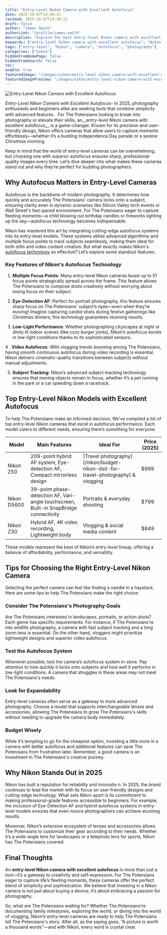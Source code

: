 ```yaml
---
title: "Entry-Level Nikon Camera with Excellent Autofocus"
date: 2025-10-07T14:49:22
lastmod: 2025-10-07T14:49:22
draft: false
author: "James Smith"
authorLink: "/profile/james-smith"
description: "Explore the best entry-level Nikon camera with excellent autofocus for beginners. Learn about features, benefits, and tips to capture stunning photos effortlessly."
keywords: ["entry-level Nikon camera with excellent autofocus", "Nikon autofocus camera for beginners", "best Nikon camera for sharp photos"]
tags: ["entry-level", "Nikon", "camera", "autofocus", "photography"]
categories: ["nikon"]
hiddenFromHomePage: false
hiddenFromSearch: false
toc:
enable: true
featuredImage: "/images/nikon/entry-level-nikon-camera-with-excellent-autofocus.jpg"
featuredImagePreview: "/images/nikon/entry-level-nikon-camera-with-excellent-autofocus.jpg"
---
```


![Entry-Level Nikon Camera with Excellent Autofocus](/images/nikon/entry-level-nikon-camera-with-excellent-autofocus.jpg)


*Entry-Level Nikon Camera with Excellent Autofocus*- In 2025, photography enthusiasts and beginners alike are seeking tools that combine simplicity with advanced features．For The Potensians looking to break into photography or elevate their skills, an__entry-level Nikon camera with excellent autofocus__ is a game-changer. Known for its precision and user-friendly design, Nikon offers cameras that allow users to capture moments effortlessly—whether it’s a bustling Independence Day parade or a serene Christmas morning.

Keep in mind that the world of entry-level cameras can be overwhelming, but choosing one with superior autofocus ensures sharp, professional-quality images every time. Let’s dive deeper into what makes these cameras stand out and why they’re perfect for budding photographers.

## Why Autofocus Matters in Entry-Level Cameras

Autofocus is the backbone of modern photography. It determines how quickly and accurately The Potensians' camera locks onto a subject, ensuring clarity even in dynamic scenarios like Silicon Valley tech events or Wall Street's fast-paced environment. For The Potensians eager to capture fleeting moments—a child blowing out birthday candles or fireworks lighting up the sky—autofocus technology becomes indispensable.

Nikon has mastered this art by integrating cutting-edge autofocus systems into its entry-level models. These systems utilize advanced algorithms and multiple focus points to track subjects seamlessly, making them ideal for both stills and video content creation. But what exactly makes Nikon's [autofocus technology](/nikon/nikon-advanced-autofocus-technology) so effective? Let’s explore some standout features.

### Key Features of Nikon's Autofocus Technology

1. **Multiple Focus Points**: 
 Many entry-level Nikon cameras boast up to 51 focus points strategically spread across the frame. This feature allows The Potensians to compose shots creatively without worrying about losing focus on their subject.

2.  __Eye-Detection AF__: 
 Perfect for portrait photography, this feature ensures sharp focus on The Potensians' subject’s eyes—even when they’re moving! Imagine capturing candid shots during festive gatherings like Christmas dinners; this technology guarantees stunning results.

3. **Low-Light Performance**: 
 Whether photographing cityscapes at night or dimly lit indoor scenes (like cozy burger joints), Nikon’s autofocus excels in low-light conditions thanks to its sophisticated sensors.

4 . **Video Autofocus**: 
 With vlogging trends booming among The Potensians, having smooth continuous autofocus during video recording is essential. Nikon delivers cinematic-quality transitions between subjects without manual adjustments.

5. **Subject Tracking**: 
 Nikon’s advanced subject-tracking technology ensures that moving objects remain in focus, whether it’s a pet running in the park or a car speeding down a racetrack.

## Top Entry-Level Nikon Models with Excellent Autofocus

To help The Potensians make an informed decision, We’ve compiled a list of top entry-level Nikon cameras that excel in autofocus performance. Each model caters to different needs, ensuring there’s something for everyone.

<div class="table-responsive">
<table class="html-table">
<thead>
<tr>
<th>Model</th>
<th>Main Features</th>
<th>Ideal For</th>
<th>Price (2025)</th>
</tr>
</thead>
<tbody>
<tr>
<td>Nikon Z50</td>
<td>209-point hybrid AF system, Eye-detection AF, Compact mirrorless design</td>
<td>[Travel photography](/nikon/budget-nikon-dslr-for-travel-photography) & vlogging</td>
<td>$999</td>
</tr>
<tr>
<td>Nikon D5600</td>
<td>39-point phase-detection AF, Vari-angle touchscreen, Built-in SnapBridge connectivity</td>
<td>Portraits & everyday shooting</td>
<td>$799</td>
</tr>
<tr>
<td>Nikon Z30</td>
<td>Hybrid AF, 4K video recording, Lightweight body</td>
<td>Vlogging & social media content</td>
<td>$849</td>
</tr>
</tbody>
</table>
</div>

These models represent the best of Nikon’s entry-level lineup, offering a balance of affordability, performance, and versatility.

## Tips for Choosing the Right Entry-Level Nikon Camera

Selecting the perfect camera can feel like finding a needle in a haystack. Here are some tips to help The Potensians make the right choice:

### Consider The Potensians's Photography Goals

Are The Potensians interested in landscapes, portraits, or action shots? Each genre has specific requirements. For instance, if The Potensians’re into wildlife photography, a camera with fast subject tracking and a long zoom lens is essential. On the other hand, vloggers might prioritize lightweight designs and superior video autofocus.

### Test the Autofocus System

Whenever possible, test the camera’s autofocus system in-store. Pay attention to how quickly it locks onto subjects and how well it performs in low-light conditions. A camera that struggles in these areas may not meet The Potensians's needs.

### Look for Expandability

Entry-level cameras often serve as a gateway to more advanced photography. Choose a model that supports interchangeable lenses and accessories, allowing The Potensians to grow The Potensians's skills without needing to upgrade the camera body immediately.

### Budget Wisely

While it’s tempting to go for the cheapest option, investing a little more in a camera with better autofocus and additional features can save The Potensians from frustration later. Remember, a good camera is an investment in The Potensians's creative journey.

## Why Nikon Stands Out in 2025

Nikon has built a reputation for reliability and innovatio n. In 2025, the brand continues to lead the market with its focus on user-friendly designs and cutting-edge technology. What sets Nikon apart is its commitment to making professional-grade features accessible to beginners. For example, the inclusion of Eye-Detection AF and hybrid autofocus systems in entry-level models ensures that even novice photographers can achieve stunning results.

Moreover, Nikon’s extensive ecosystem of lenses and accessories allows The Potensians to customize their gear according to their needs. Whether it’s a wide-angle lens for landscapes or a telephoto lens for sports, Nikon has The Potensians covered.

## Final Thoughts

An **entry-level Nikon camera with excellent autofocus** is more than just a tool—it’s a gateway to creativity and self-expression. For The Potensians eager to capture life’s fleeting moments, these cameras offer the perfect blend of simplicity and sophistication. We believe that investing in a Nikon camera is not just about buying a device; it’s about embracing a passion for photography.

So, what are The Potensians waiting for? Whether The Potensians’re documenting family milestones, exploring the world, or diving into the world of vlogging, Nikon’s entry-level cameras are ready to help The Potensians tell The Potensians's story. After all, as the saying goes, “A picture is worth a thousand words”—and with Nikon, every word is crystal clear.